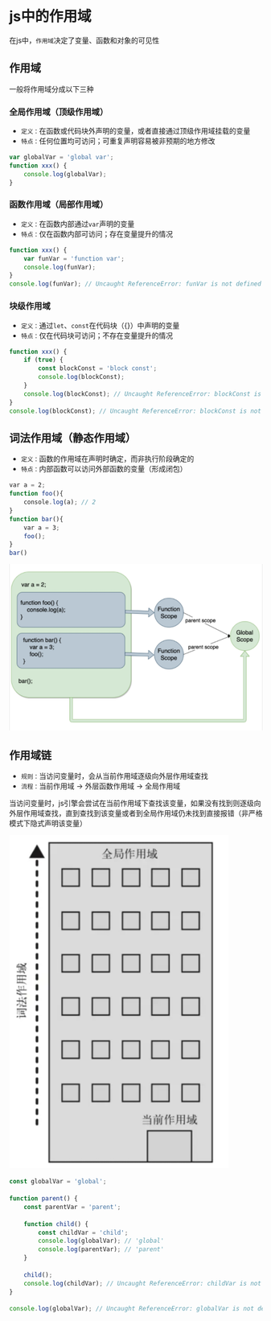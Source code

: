 # js中的作用域

在js中，`作用域`决定了变量、函数和对象的可见性



## 作用域

一般将作用域分成以下三种

### 全局作用域（顶级作用域）

- `定义：`在函数或代码块外声明的变量，或者直接通过顶级作用域挂载的变量
- `特点：`任何位置均可访问；可重复声明容易被非预期的地方修改

``` javascript
var globalVar = 'global var';
function xxx() {
    console.log(globalVar);
}
```



### 函数作用域（局部作用域）

- `定义：`在函数内部通过`var`声明的变量
- `特点：`仅在函数内部可访问；存在变量提升的情况

``` javascript
function xxx() {
    var funVar = 'function var';
    console.log(funVar);
}
console.log(funVar); // Uncaught ReferenceError: funVar is not defined
```



### 块级作用域

- `定义：`通过`let`、`const`在代码块（{}）中声明的变量
- `特点：`仅在代码块可访问；不存在变量提升的情况

``` javascript
function xxx() {
    if (true) {
        const blockConst = 'block const';
        console.log(blockConst);
    }
    console.log(blockConst); // Uncaught ReferenceError: blockConst is not defined
}
console.log(blockConst); // Uncaught ReferenceError: blockConst is not defined
```



## 词法作用域（静态作用域）

- `定义：`函数的作用域在声明时确定，而非执行阶段确定的
- `特点：`内部函数可以访问外部函数的变量（形成闭包）

``` javascript
var a = 2;
function foo(){
    console.log(a); // 2
}
function bar(){
    var a = 3;
    foo();
}
bar()
```

![scope_1](./images/scope_1.png)



## 作用域链

- `规则：`当访问变量时，会从当前作用域逐级向外层作用域查找
- `流程：`当前作用域 -> 外层函数作用域 -> 全局作用域

当访问变量时，js引擎会尝试在当前作用域下查找该变量，如果没有找到则逐级向外层作用域查找，直到查找到该变量或者到全局作用域仍未找到直接报错（非严格模式下隐式声明该变量）

![scope_1](./images/scope_2.png)

``` javascript
const globalVar = 'global';

function parent() {
    const parentVar = 'parent';
    
    function child() {
        const childVar = 'child';
        console.log(globalVar); // 'global'
        console.log(parentVar); // 'parent'
    }
    
    child();
    console.log(childVar); // Uncaught ReferenceError: childVar is not defined
}

console.log(globalVar); // Uncaught ReferenceError: globalVar is not defined
```

